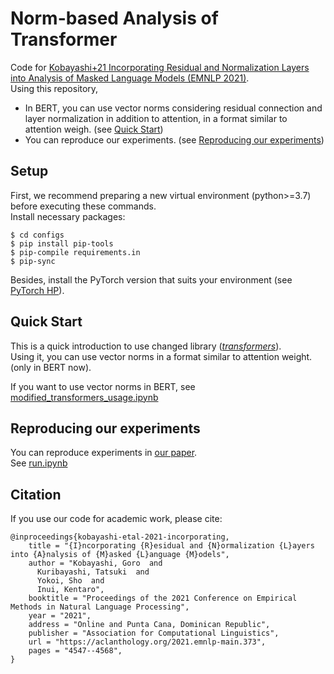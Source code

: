 # Norm-based Analysis of Transformer

Code for [Kobayashi+21 Incorporating Residual and Normalization Layers into Analysis of Masked Language Models (EMNLP 2021)](https://aclanthology.org/2021.emnlp-main.373/).  
Using this repository, 
* In BERT, you can use vector norms considering residual connection and layer normalization in addition to attention, in a format similar to attention weigh. (see [Quick Start](#Quick-Start))  
* You can reproduce our experiments. (see [Reproducing our experiments](#Reproducing-our-experiments))


## Setup

First, we recommend preparing a new virtual environment (python>=3.7) before executing these commands.  
Install necessary packages: 
    
    $ cd configs
    $ pip install pip-tools
    $ pip-compile requirements.in
    $ pip-sync  

Besides, install the PyTorch version that suits your environment (see [PyTorch HP](https://pytorch.org/)).  

## Quick Start
This is a quick introduction to use changed library ([*transformers*](https://github.com/huggingface/transformers)).  
Using it, you can use vector norms in a format similar to attention weight. (only in BERT now).

If you want to use vector norms in BERT, see [modified_transformers_usage.ipynb](modified_transformers_usage.ipynb)


## Reproducing our experiments
You can reproduce experiments in [our paper](https://aclanthology.org/2021.emnlp-main.373/).  
See [run.ipynb](run.ipynb)

## Citation
If you use our code for academic work, please cite:
  
```
@inproceedings{kobayashi-etal-2021-incorporating,  
    title = "{I}ncorporating {R}esidual and {N}ormalization {L}ayers into {A}nalysis of {M}asked {L}anguage {M}odels",  
    author = "Kobayashi, Goro  and  
      Kuribayashi, Tatsuki  and  
      Yokoi, Sho  and  
      Inui, Kentaro",  
    booktitle = "Proceedings of the 2021 Conference on Empirical Methods in Natural Language Processing",  
    year = "2021",  
    address = "Online and Punta Cana, Dominican Republic",  
    publisher = "Association for Computational Linguistics",  
    url = "https://aclanthology.org/2021.emnlp-main.373",  
    pages = "4547--4568",  
}
```
